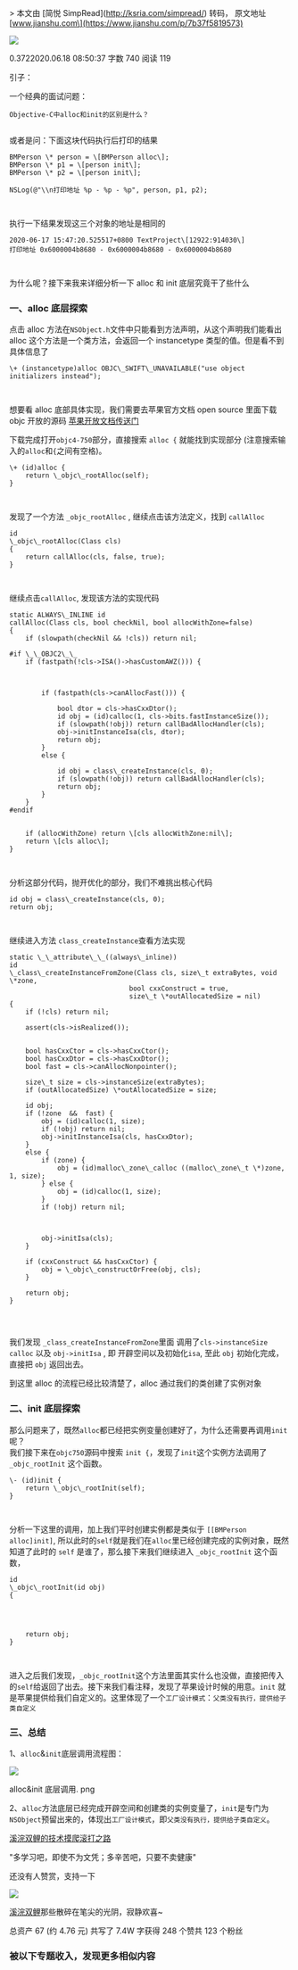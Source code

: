 \> 本文由 \[简悦 SimpRead\](http://ksria.com/simpread/) 转码， 原文地址 \[www.jianshu.com\](https://www.jianshu.com/p/7b37f5819573)

[![](https://upload.jianshu.io/users/upload_avatars/2679624/1024e12e-a9f0-4985-ba99-d1ebce8e1d7d.jpg?imageMogr2/auto-orient/strip|imageView2/1/w/96/h/96/format/webp)](https://www.jianshu.com/u/b53af7c990d8)

0.3722020.06.18 08:50:37 字数 740 阅读 119

引子：

一个经典的面试问题：

```
Objective-C中alloc和init的区别是什么？


```

或者是问：下面这块代码执行后打印的结果

```
BMPerson \* person = \[BMPerson alloc\];
BMPerson \* p1 = \[person init\];
BMPerson \* p2 = \[person init\];
    
NSLog(@"\\n打印地址 %p - %p - %p", person, p1, p2);



```

执行一下结果发现这三个对象的地址是相同的

```
2020-06-17 15:47:20.525517+0800 TextProject\[12922:914030\] 
打印地址 0x6000004b8680 - 0x6000004b8680 - 0x6000004b8680



```

为什么呢？接下来我来详细分析一下 alloc 和 init 底层究竟干了些什么

### 一、alloc 底层探索

点击 alloc 方法在`NSObject.h`文件中只能看到方法声明，从这个声明我们能看出 alloc 这个方法是一个类方法，会返回一个 instancetype 类型的值。但是看不到具体信息了

```
\+ (instancetype)alloc OBJC\_SWIFT\_UNAVAILABLE("use object initializers instead");



```

想要看 alloc 底部具体实现，我们需要去苹果官方文档 open source 里面下载 objc 开放的源码 [苹果开放文档传送门](https://links.jianshu.com/go?to=https%3A%2F%2Fopensource.apple.com%2F)

下载完成打开`objc4-750`部分，直接搜索 `alloc {` 就能找到实现部分 (注意搜索输入的`alloc`和`{`之间有空格)。

```
\+ (id)alloc {
    return \_objc\_rootAlloc(self);
}



```

发现了一个方法 `_objc_rootAlloc` , 继续点击该方法定义，找到 `callAlloc`

```
id
\_objc\_rootAlloc(Class cls)
{
    return callAlloc(cls, false, true);
}



```

继续点击`callAlloc`, 发现该方法的实现代码

```
static ALWAYS\_INLINE id
callAlloc(Class cls, bool checkNil, bool allocWithZone=false)
{
    if (slowpath(checkNil && !cls)) return nil;

#if \_\_OBJC2\_\_
    if (fastpath(!cls->ISA()->hasCustomAWZ())) {
        
        
        
        if (fastpath(cls->canAllocFast())) {
            
            bool dtor = cls->hasCxxDtor();
            id obj = (id)calloc(1, cls->bits.fastInstanceSize());
            if (slowpath(!obj)) return callBadAllocHandler(cls);
            obj->initInstanceIsa(cls, dtor);
            return obj;
        }
        else {
            
            id obj = class\_createInstance(cls, 0);
            if (slowpath(!obj)) return callBadAllocHandler(cls);
            return obj;
        }
    }
#endif

    
    if (allocWithZone) return \[cls allocWithZone:nil\];
    return \[cls alloc\];
}



```

分析这部分代码，抛开优化的部分，我们不难挑出核心代码

```
id obj = class\_createInstance(cls, 0);
return obj;
            


```

继续进入方法 `class_createInstance`查看方法实现

```
static \_\_attribute\_\_((always\_inline)) 
id
\_class\_createInstanceFromZone(Class cls, size\_t extraBytes, void \*zone, 
                              bool cxxConstruct = true, 
                              size\_t \*outAllocatedSize = nil)
{
    if (!cls) return nil;

    assert(cls->isRealized());

    
    bool hasCxxCtor = cls->hasCxxCtor();
    bool hasCxxDtor = cls->hasCxxDtor();
    bool fast = cls->canAllocNonpointer();

    size\_t size = cls->instanceSize(extraBytes);
    if (outAllocatedSize) \*outAllocatedSize = size;

    id obj;
    if (!zone  &&  fast) {
        obj = (id)calloc(1, size);
        if (!obj) return nil;
        obj->initInstanceIsa(cls, hasCxxDtor);
    } 
    else {
        if (zone) {
            obj = (id)malloc\_zone\_calloc ((malloc\_zone\_t \*)zone, 1, size);
        } else {
            obj = (id)calloc(1, size);
        }
        if (!obj) return nil;

        
        
        obj->initIsa(cls);
    }

    if (cxxConstruct && hasCxxCtor) {
        obj = \_objc\_constructOrFree(obj, cls);
    }

    return obj;
}




```

我们发现 `_class_createInstanceFromZone`里面 调用了`cls->instanceSize` `calloc` 以及 `obj->initIsa` , 即 开辟空间以及初始化`isa`, 至此 `obj` 初始化完成，直接把 `obj` 返回出去。

到这里 alloc 的流程已经比较清楚了，alloc 通过我们的类创建了实例对象

### 二、init 底层探索

那么问题来了，既然`alloc`都已经把实例变量创建好了，为什么还需要再调用`init`呢？  
我们接下来在`objc750`源码中搜索 `init {`，发现了`init`这个实例方法调用了 `_objc_rootInit` 这个函数。

```
\- (id)init {
    return \_objc\_rootInit(self);
}



```

分析一下这里的调用，加上我们平时创建实例都是类似于 `[[BMPerson alloc]init]`, 所以此时的`self`就是我们在`alloc`里已经创建完成的实例对象，既然知道了此时的 `self` 是谁了，那么接下来我们继续进入 `_objc_rootInit` 这个函数，

```
id
\_objc\_rootInit(id obj)
{
    
    
    
    
    return obj;
}



```

进入之后我们发现，`_objc_rootInit`这个方法里面其实什么也没做，直接把传入的`self`给返回了出去。接下来我们看注释，发现了苹果设计时候的用意。`init` 就是苹果提供给我们自定义的。这里体现了一个`工厂设计模式`：`父类没有执行，提供给子类自定义`

### 三、总结

1、`alloc`&`init`底层调用流程图：

![](http://upload-images.jianshu.io/upload_images/2679624-9953852028d2c781.png)

alloc&init 底层调用. png

2、`alloc`方法底层已经完成开辟空间和创建类的实例变量了，`init`是专门为`NSObject`预留出来的，体现出`工厂设计模式`，即`父类没有执行，提供给子类自定义`。

[溪浣双鲤的技术摸爬滚打之路](https://www.jianshu.com/p/3fbecd65faae)

"多学习吧，即使不为文凭；多辛苦吧，只要不卖健康"

还没有人赞赏，支持一下

[![](https://upload.jianshu.io/users/upload_avatars/2679624/1024e12e-a9f0-4985-ba99-d1ebce8e1d7d.jpg?imageMogr2/auto-orient/strip|imageView2/1/w/100/h/100/format/webp)](https://www.jianshu.com/u/b53af7c990d8)

[溪浣双鲤](https://www.jianshu.com/u/b53af7c990d8 "溪浣双鲤")那些散碎在笔尖的光阴，寂静欢喜~

总资产 67 (约 4.76 元) 共写了 7.4W 字获得 248 个赞共 123 个粉丝

### 被以下专题收入，发现更多相似内容
